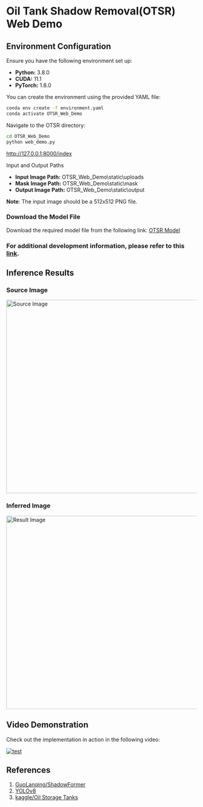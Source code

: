# Oil Tank Shadow Removal(OTSR) Web Demo

## Environment Configuration

Ensure you have the following environment set up:

- **Python:** 3.8.0
- **CUDA:** 11.1
- **PyTorch:** 1.8.0

You can create the environment using the provided YAML file:

```bash
conda env create -f environment.yaml
conda activate OTSR_Web_Demo
```
Navigate to the OTSR directory:

```bash
cd OTSR_Web_Demo
python web_demo.py
```
http://127.0.0.1:8000/index

Input and Output Paths
- **Input Image Path:** OTSR_Web_Demo\static\uploads
- **Mask Image Path:** OTSR_Web_Demo\static\mask
- **Output Image Path:** OTSR_Web_Demo\static\output

**Note**: The input image should be a 512x512 PNG file.

### Download the Model File

Download the required model file from the following link: [OTSR Model](https://drive.google.com/file/d/1FzcBA5OUFJO3LeUpQDlu-LFemi3totcK/view?usp=sharing)


### For additional development information, please refer to this [link](https://corbinyim.notion.site/Oil-Storage-Tank-Shadow-Removal-acf15dd4a47649c6a0df93ce72d76c58?pvs=4).


## Inference Results

### Source Image
<img src="/OTSR/Dataset/test/test_A/99_3_7.png" width="512px" height="512px" title="A" alt="Source Image"></img><br/>

### Inferred Image
<img src="/OTSR/results/99_3_7.png" width="512px" height="512px" title="B" alt="Result Image"></img><br/>

## Video Demonstration
Check out the implementation in action in the following video:

[![test](http://img.youtube.com/vi/d4pCRPrmvK0/0.jpg)](https://youtu.be/d4pCRPrmvK0?t=0s) 

## References
1. [GuoLanqing/ShadowFormer](https://github.com/guolanqing/shadowformer#visual-results)
2. [YOLOv8](https://docs.ultralytics.com/ko/)
3. [kaggle/Oil Storage Tanks](https://www.kaggle.com/datasets/towardsentropy/oil-storage-tanks)
